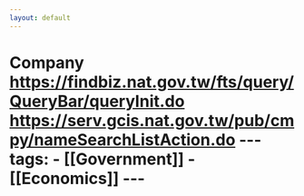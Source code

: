 ```yaml
---
layout: default
---
```


# Company  https://findbiz.nat.gov.tw/fts/query/QueryBar/queryInit.do  https://serv.gcis.nat.gov.tw/pub/cmpy/nameSearchListAction.do  --- tags:   - [[Government]]   - [[Economics]]    ---
